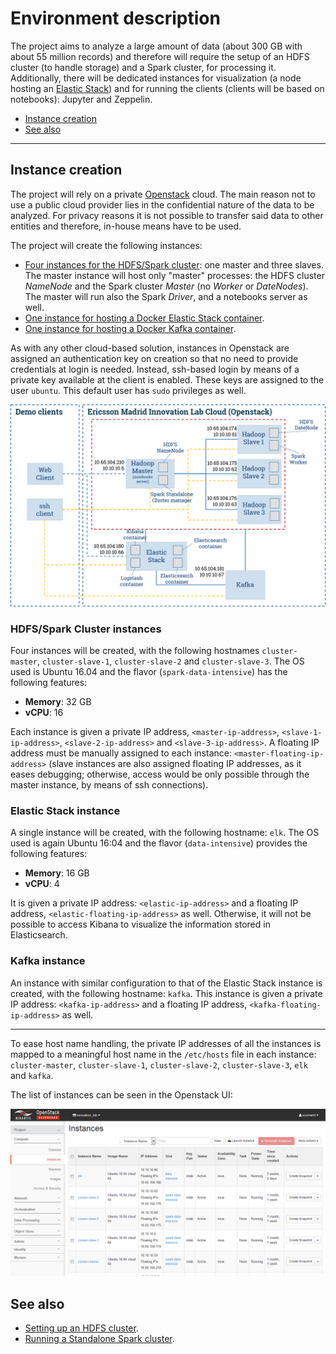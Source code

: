 # Environment description
The project aims to analyze a large amount of data (about 300 GB with about 55 million records) and therefore will require the setup of an HDFS cluster (to handle storage) and a Spark cluster, for processing it. Additionally, there will be dedicated instances for visualization (a node hosting an [Elastic Stack](https://www.elastic.co/webinars/introduction-elk-stack)) and for running the clients (clients will be based on notebooks): Jupyter and Zeppelin.

* [Instance creation](#instance-creation)
* [See also](#see-also)

----

## Instance creation
The project will rely on a private [Openstack](https://www.openstack.org/) cloud. The main reason not to use a public cloud provider lies in the confidential nature of the data to be analyzed. For privacy reasons it is not possible to transfer said data to other entities and therefore, in-house means have to be used.

The project will create the following instances:
* [Four instances for the HDFS/Spark cluster](#cluster-instances): one master and three slaves. The master instance will host only "master" processes: the HDFS cluster *NameNode* and the Spark cluster *Master* (no *Worker* or *DateNodes*). The master will run also the Spark *Driver*, and a notebooks server as well.
* [One instance for hosting a Docker Elastic Stack container](#elastic-stack-instance).
* [One instance for hosting a Docker Kafka container](#kafka-instance).

As with any other cloud-based solution, instances in Openstack are assigned an authentication key on creation so that no need to provide credentials at login is needed. Instead, ssh-based login by means of a private key available at the client is enabled. These keys are assigned to the user `ubuntu`. This default user has `sudo` privileges as well.

![Project infrastructure](./images/infra.PNG)

### HDFS/Spark Cluster instances
Four instances will be created, with the following hostnames `cluster-master`, `cluster-slave-1`, `cluster-slave-2` and `cluster-slave-3`. The OS used is Ubuntu 16.04 and the flavor (`spark-data-intensive`) has the following features:
* **Memory**: 32 GB
* **vCPU**: 16

Each instance is given a private IP address, `<master-ip-address>`, `<slave-1-ip-address>`, `<slave-2-ip-address>` and `<slave-3-ip-address>`. A floating IP address must be manually assigned to each instance: `<master-floating-ip-address>` (slave instances are also assigned floating IP addresses, as it eases debugging; otherwise, access would be only possible through the master instance, by means of ssh connections).

### Elastic Stack instance
A single instance will be created, with the following hostname: `elk`. The OS used is again Ubuntu 16:04 and the flavor (`data-intensive`) provides the following features:
* **Memory**: 16 GB
* **vCPU**: 4

It is given a private IP address: `<elastic-ip-address>` and a floating IP address, `<elastic-floating-ip-address>` as well. Otherwise, it will not be possible to access Kibana to visualize the information stored in Elasticsearch.

### Kafka instance
An instance with similar configuration to that of the Elastic Stack instance is created, with the following hostname: `kafka`. This instance is given a private IP address: `<kafka-ip-address>` and a floating IP address, `<kafka-floating-ip-address>` as well.
________________

To ease host name handling, the private IP addresses of all the instances is mapped to a meaningful host name in the `/etc/hosts` file in each instance: `cluster-master`, `cluster-slave-1`, `cluster-slave-2`, `cluster-slave-3`, `elk` and `kafka`.

The list of instances can be seen in the Openstack UI:

![Openstack UI](./images/openstack-instances.PNG)

## See also
* [Setting up an HDFS cluster](./hadoop-cluster-setup.md).
* [Running a Standalone Spark cluster](./spark-standalone-cluster-setup.md).